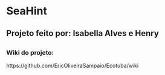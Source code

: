 # SeaHint


<h2>Projeto feito por: Isabella Alves e Henry<h2>

<h3>Wiki do projeto:</h3>
https://github.com/EricOliveiraSampaio/Ecotuba/wiki

